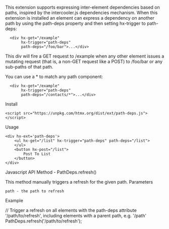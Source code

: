 This extension supports expressing inter-element dependencies based on paths, inspired by the intercooler.js dependencies mechanism. When this extension is installed an element can express a dependency on another path by using the path-deps property and then setting hx-trigger to path-deps:
```
  <div hx-get="/example"
       hx-trigger="path-deps"
       path-deps="/foo/bar">...</div>
```
This div will fire a GET request to /example when any other element issues a mutating request (that is, a non-GET request like a POST) to /foo/bar or any sub-paths of that path.

You can use a * to match any path component:
```
  <div hx-get="/example"
       hx-trigger="path-deps"
       path-deps="/contacts/*">...</div>
```
Install
```
<script src="https://unpkg.com/htmx.org/dist/ext/path-deps.js"></script>
```
Usage
```
<div hx-ext='path-deps'>
    <ul hx-get="/list" hx-trigger="path-deps" path-deps="/list">
    </ul>
    <button hx-post="/list">
        Post To List
    </button>
</div>
```
Javascript API
Method - PathDeps.refresh()

This method manually triggers a refresh for the given path.
Parameters

    path - the path to refresh

Example

  // Trigger a refresh on all elements with the path-deps attribute '/path/to/refresh', including elements with a parent path, e.g. '/path'
  PathDeps.refresh('/path/to/refresh');